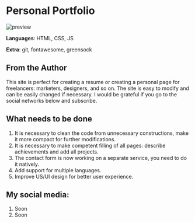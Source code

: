 # Personal Portfolio

![preview](https://user-images.githubusercontent.com/34922231/169650358-cc9ea795-aaec-4758-835f-045f7a2f94a1.png)

<b>Languages</b>: HTML, CSS, JS 

<b>Extra</b>: git, fontawesome, greensock

## From the Author

This site is perfect for creating a resume or creating a personal page for freelancers: marketers, designers, and so on. The site is easy to modify and can be easily changed if necessary. I would be grateful if you go to the social networks below and subscribe.

## What needs to be done

1. It is necessary to clean the code from unnecessary constructions, make it more compact for further modifications.
2. It is necessary to make competent filling of all pages: describe achievements and add all projects.
3. The contact form is now working on a separate service, you need to do it natively.
4. Add support for multiple languages.
5. Improve US/UI design for better user experience.

## My social media:
1. Soon
2. Soon
